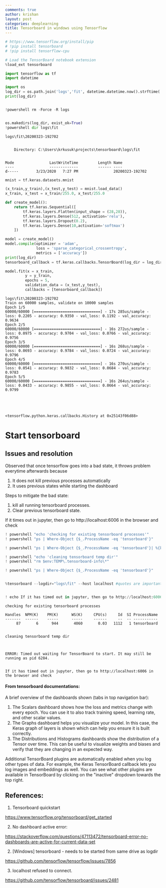 ```yaml
---
comments: true
author: krishan
layout: post
categories: deeplearning
title: Tensorboard in windows using Tensorflow
---
```



```python
# https://www.tensorflow.org/install/pip
# !pip install tensorboard
# !pip install tensorflow-cpu
```


```python
# Load the TensorBoard notebook extension
%load_ext tensorboard
```


```python
import tensorflow as tf
import datetime
```


```python
import os 
log_dir = os.path.join('logs','fit', datetime.datetime.now().strftime('%Y%m%d-%H%M%S'))
print(log_dir)


!powershell rm -Force -R logs


os.makedirs(log_dir, exist_ok=True)
!powershell dir logs\fit
```

    logs\fit\20200323-192702
    
    
        Directory: C:\Users\krkusuk\projects\tensorboard\logs\fit
    
    
    Mode                LastWriteTime         Length Name                          
    ----                -------------         ------ ----                          
    d-----        3/23/2020   7:27 PM                20200323-192702               
    
    
    


```python
mnist = tf.keras.datasets.mnist

(x_train,y_train),(x_test,y_test) = mnist.load_data()
x_train, x_test = x_train/255.0, x_test/255.0

def create_model():
    return tf.keras.Sequential([
        tf.keras.layers.Flatten(input_shape = (28,28)),
        tf.keras.layers.Dense(512, activation='relu'),
        tf.keras.layers.Dropout(0.2),
        tf.keras.layers.Dense(10,activation='softmax')
    ])
```


```python
model = create_model()
model.compile(optimizer = 'adam', 
              loss = 'sparse_categorical_crossentropy',
              metrics = ['accuracy'])
print(log_dir)
tensorboard_callback = tf.keras.callbacks.TensorBoard(log_dir = log_dir, histogram_freq = 1)

model.fit(x = x_train,
         y = y_train,
         epochs = 5,
         validation_data = (x_test,y_test),
         callbacks = [tensorboard_callback])
```

    logs\fit\20200323-192702
    Train on 60000 samples, validate on 10000 samples
    Epoch 1/5
    60000/60000 [==============================] - 17s 285us/sample - loss: 0.2205 - accuracy: 0.9350 - val_loss: 0.1192 - val_accuracy: 0.9634
    Epoch 2/5
    60000/60000 [==============================] - 16s 272us/sample - loss: 0.0975 - accuracy: 0.9704 - val_loss: 0.0766 - val_accuracy: 0.9756
    Epoch 3/5
    60000/60000 [==============================] - 16s 268us/sample - loss: 0.0693 - accuracy: 0.9784 - val_loss: 0.0724 - val_accuracy: 0.9796
    Epoch 4/5
    60000/60000 [==============================] - 16s 270us/sample - loss: 0.0541 - accuracy: 0.9832 - val_loss: 0.0684 - val_accuracy: 0.9783
    Epoch 5/5
    60000/60000 [==============================] - 16s 264us/sample - loss: 0.0433 - accuracy: 0.9855 - val_loss: 0.0664 - val_accuracy: 0.9799
    




    <tensorflow.python.keras.callbacks.History at 0x25143f06d88>



# Start tensorboard

## Issues and resolution
Observed that once tensorflow goes into a bad state, it throws problem everytime afterwards because 

1. It does not kill previous processes automatically
2. It uses previous states while starting the dashboard

Steps to mitigate the bad state:

1. kill all running tensorboard processes.
2. Clear previous tensorboard state.



If it times out in jupyter, then go to http://localhost:6006 in the browser and check


```python
! powershell "echo 'checking for existing tensorboard processes'"
! powershell "ps | Where-Object {$_.ProcessName -eq 'tensorboard'}"

! powershell "ps | Where-Object {$_.ProcessName -eq 'tensorboard'}| %{kill $_}"

! powershell "echo 'cleaning tensorboard temp dir'"
! powershell "rm $env:TEMP\.tensorboard-info\*"

! powershell "ps | Where-Object {$_.ProcessName -eq 'tensorboard'}"


%tensorboard --logdir="logs\fit" --host localhost #quotes are important in windows


! echo If it has timed out in jupyter, then go to http://localhost:6006 in the browser and check
```

    checking for existing tensorboard processes
    
    Handles  NPM(K)    PM(K)      WS(K)     CPU(s)     Id  SI ProcessName          
    -------  ------    -----      -----     ------     --  -- -----------          
         87       6      944       4060       0.03   1112   1 tensorboard          
    
    
    cleaning tensorboard temp dir
    


    ERROR: Timed out waiting for TensorBoard to start. It may still be running as pid 6284.


    If it has timed out in jupyter, then go to http://localhost:6006 in the browser and check
    

#### From tensorboard documentations:

A brief overview of the dashboards shown (tabs in top navigation bar):

1. The Scalars dashboard shows how the loss and metrics change with every epoch. You can use it to also track training speed, learning rate, and other scalar values.
2. The Graphs dashboard helps you visualize your model. In this case, the Keras graph of layers is shown which can help you ensure it is built correctly.
3. The Distributions and Histograms dashboards show the distribution of a Tensor over time. This can be useful to visualize weights and biases and verify that they are changing in an expected way.

Additional TensorBoard plugins are automatically enabled when you log other types of data. For example, the Keras TensorBoard callback lets you log images and embeddings as well. You can see what other plugins are available in TensorBoard by clicking on the "inactive" dropdown towards the top right.

## References:

1. Tensorboard quickstart

https://www.tensorflow.org/tensorboard/get_started

2. No dashboard active error:

https://stackoverflow.com/questions/47113472/tensorboard-error-no-dashboards-are-active-for-current-data-set


2. [Windows] tensorboard - needs to be started from same drive as logdir 

https://github.com/tensorflow/tensorflow/issues/7856

3. localhost refused to connect.

https://github.com/tensorflow/tensorboard/issues/2481



```python

```
